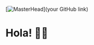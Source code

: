 [![MasterHead](https://www.google.com/url?sa=i&url=https%3A%2F%2Fwww.vecteezy.com%2Fvector-art%2F1759768-data-scientist-word-banner&psig=AOvVaw2ikuaEgsFWnQ0sXW0ENq3T&ust=1728112246150000&source=images&cd=vfe&opi=89978449&ved=0CBQQjRxqFwoTCKDg4PWV9IgDFQAAAAAdAAAAABAY)](your GitHub link)

# Hola! 👋🏻


<!--
**yanruwu/yanruwu** is a ✨ _special_ ✨ repository because its `README.md` (this file) appears on your GitHub profile.

Here are some ideas to get you started:

- 🔭 I’m currently working on ...
- 🌱 I’m currently learning ...
- 👯 I’m looking to collaborate on ...
- 🤔 I’m looking for help with ...
- 💬 Ask me about ...
- 📫 How to reach me: ...
- 😄 Pronouns: ...
- ⚡ Fun fact: ...
-->
